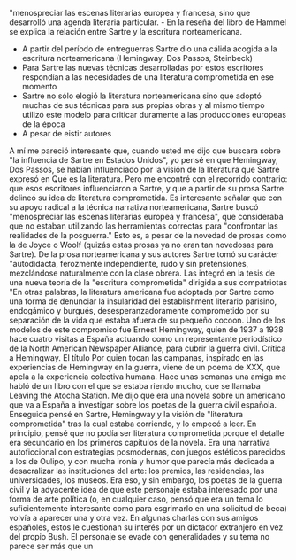 "menospreciar las escenas literarias europea y francesa, sino que desarrolló una agenda literaria particular. - En la reseña del libro de Hammel se explica la relación entre Sartre y la escritura norteamericana. 
- A partir del período de entreguerras Sartre dio una cálida acogida a la escritura norteamericana (Hemingway, Dos Passos, Steinbeck)
- Para Sartre las nuevas técnicas desarrolladas por estos escritores respondían a las necesidades de una literatura comprometida en ese momento
- Sartre no sólo elogió la literatura norteamericana sino que adoptó muchas de sus técnicas para sus propias obras y al mismo tiempo utilizó este modelo para criticar duramente a las producciones europeas de la época
- A pesar de eistir autores 

A mí me pareció interesante que, cuando usted me dijo que buscara sobre "la influencia de Sartre en Estados Unidos", yo pensé en que Hemingway, Dos Passos, se habían influenciado por la visión de la literatura que Sartre expresó en Qué es la literatura. Pero me encontré con el recorrido contrario: que esos escritores influenciaron a Sartre, y que a partir de su prosa Sartre delineó su idea de literatura comprometida. 
Es interesante señalar que con su apoyo radical a la técnica narrativa norteamericana, Sartre buscó "menospreciar las escenas literarias europea y francesa", que consideraba que no estaban utilizando las herramientas correctas para "confrontar las realidades de la posguerra." Esto es, a pesar de la novedad de prosas como la de Joyce o Woolf (quizás estas prosas ya no eran tan novedosas para Sartre). 
De la prosa norteamericana y sus autores Sartre tomó su carácter "autodidacta, ferozmente independiente, rudo y sin pretensiones, mezclándose naturalmente con la clase obrera. Las integró en la tesis de una nueva teoría de la "escritura comprometida" dirigida a sus compatriotas "En otras palabras, la literatura americana fue adoptada por Sartre como una forma de denunciar la insularidad del establishment literario parisino, endogámico y burgués, desesperanzadoramente comprometido por su separación de la vida que estaba afuera de su pequeño cocoon.
Uno de los modelos de este compromiso fue Ernest Hemingway, quien de 1937 a 1938 hace cuatro visitas a España actuando como un representante periodístico de la North American Newspaper Alliance, para cubrir la guerra civil. Crítica a Hemingway.
El título Por quien tocan las campanas, inspirado en las experiencias de Hemingway en la guerra, viene de un poema de XXX, que apela a la experiencia colectiva humana.
Hace unas semanas una amiga me habló de un libro con el que se estaba riendo mucho, que se llamaba Leaving the Atocha Station. Me dijo que era una novela sobre un americano que va a España a investigar sobre los poetas de la guerra civil española. Enseguida pensé en Sartre, Hemingway y la visión de "literatura comprometida" tras la cual estaba corriendo, y lo empecé a leer. En principio, pensé que no podía ser literatura comprometida porque el detalle era secundario en los primeros capítulos de la novela. Era una narrativa autoficcional con estrategias posmodernas, con juegos estéticos parecidos a los de Oulipo, y con mucha ironía y humor que parecía más dedicada a desacralizar las instituciones del arte: los premios, las residencias, las universidades, los museos. Era eso, y sin embargo, los poetas de la guerra civil y la adyacente idea de que este personaje estaba interesado por una forma de arte política (o, en cualquier caso, pensó que era un tema lo suficientemente interesante como para esgrimarlo en una solicitud de beca)  volvía a aparecer una y otra vez. En algunas charlas con sus amigos españoles, estos le cuestionan su interés por un dictador extranjero en vez del propio Bush. El personaje se evade con generalidades y su tema no parece ser más que un